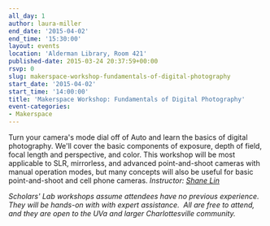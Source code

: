 ```yaml
---
all_day: 1
author: laura-miller
end_date: '2015-04-02'
end_time: '15:30:00'
layout: events
location: 'Alderman Library, Room 421'
published-date: 2015-03-24 20:37:59+00:00
rsvp: 0
slug: makerspace-workshop-fundamentals-of-digital-photography
start_date: '2015-04-02'
start_time: '14:00:00'
title: 'Makerspace Workshop: Fundamentals of Digital Photography'
event-categories:
- Makerspace
---
```


Turn your camera's mode dial off of Auto and learn the basics of digital photography. We'll cover the basic components of exposure, depth of field, focal length and perspective, and color. This workshop will be most applicable to SLR, mirrorless, and advanced point-and-shoot cameras with manual operation modes, but many concepts will also be useful for basic point-and-shoot and cell phone cameras.
_Instructor: [Shane Lin](http://scholarslab.org/people/shane-lin/)_

_Scholars' Lab workshops assume attendees have no previous experience. They will be hands-on with with expert assistance.  All are free to attend, and they are open to the UVa and larger Charlottesville community._
